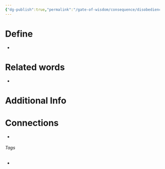 ```yaml
---
{"dg-publish":true,"permalink":"/gate-of-wisdom/consequence/disobedience/atonement/","tags":["#GateWisdom","ConsequenceDisobedience"]}
---
```


# Define
- 

# Related words
- 

# Additional Info


# Connections


- 

###### Tags
- 